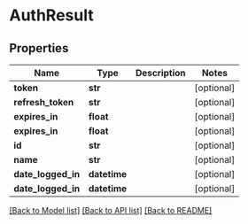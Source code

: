 # AuthResult

## Properties
Name | Type | Description | Notes
------------ | ------------- | ------------- | -------------
**token** | **str** |  | [optional] 
**refresh_token** | **str** |  | [optional] 
**expires_in** | **float** |  | [optional] 
**expires_in** | **float** |  | [optional] 
**id** | **str** |  | [optional] 
**name** | **str** |  | [optional] 
**date_logged_in** | **datetime** |  | [optional] 
**date_logged_in** | **datetime** |  | [optional] 

[[Back to Model list]](../README.md#documentation-for-models) [[Back to API list]](../README.md#documentation-for-api-endpoints) [[Back to README]](../README.md)


